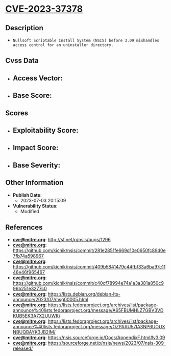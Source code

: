 
# [CVE-2023-37378](https://cve.mitre.org/cgi-bin/cvename.cgi?name=CVE-2023-37378)

## Description

- `Nullsoft Scriptable Install System (NSIS) before 3.09 mishandles access control for an uninstaller directory.`

## Cvss Data

- **Access Vector**:
  - 
- **Base Score**:
  - 

## Scores

- **Exploitability Score**:
  - 
- **Impact Score**:
  - 
- **Base Severity**:
  - 

## Other Information

- **Publish Date**:
  - 2023-07-03 20:15:09
- **Vulnerability Status**:
  - Modified

## References

- **cve@mitre.org**: http://sf.net/p/nsis/bugs/1296
- **cve@mitre.org**: https://github.com/kichik/nsis/commit/281e2851fe669d10e0650fc89d0e7fb74a598967
- **cve@mitre.org**: https://github.com/kichik/nsis/commit/409b5841479c44fbf33a6ba97c1146e46f965467
- **cve@mitre.org**: https://github.com/kichik/nsis/commit/c40cf78994e74a1a3a381a850c996b251e3277c0
- **cve@mitre.org**: https://lists.debian.org/debian-lts-announce/2023/07/msg00005.html
- **cve@mitre.org**: https://lists.fedoraproject.org/archives/list/package-announce%40lists.fedoraproject.org/message/A65FBUMHLZ7GBV3VDKUB5EK3A7X2UUWK/
- **cve@mitre.org**: https://lists.fedoraproject.org/archives/list/package-announce%40lists.fedoraproject.org/message/OZPAAU57IA3NP6UOUXNBUQBAYK3JB2IM/
- **cve@mitre.org**: https://nsis.sourceforge.io/Docs/AppendixF.html#v3.09
- **cve@mitre.org**: https://sourceforge.net/p/nsis/news/2023/07/nsis-309-released/
